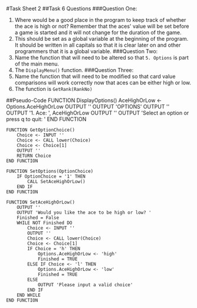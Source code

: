 #Task Sheet 2
##Task 6 Questions
###Question One:
1. Where would be a good place in the program to keep track of whether the ace is high or not? Remember that the aces' value will be set before a game is started and it will not change for the duration of the game.
2. This should be set as a global variable at the beginning of the program. It should be written in all capitals so that it is clear later on and other programmers that it is a global variable.
###Question Two:
1. Name the function that will need to be altered so that `5. Options` is part of the main menu.
2. The `DisplayMenu()` function.
###Question Three:
1. Name the function that will need to be modified so that card value comparisons will work correctly now that aces can be either high or low.
2. The function is `GetRank(RankNo)`

##Pseudo-Code
	FUNCTION DisplayOptions()
		AceHighOrLow <- Options.AceHighOrLow
		OUTPUT ''
		OUTPUT 'OPTIONS'
		OUTPUT ''
		OUTPUT '1. Ace: ', AceHighOrLow
		OUTPUT ''
		OUTPUT 'Select an option or press q to quit: '
	END FUNCTION

	FUNCTION GetOptionChoice()
		Choice <- INPUT ''
		Choice <- CALL lower(Choice)
		Choice <- Choice[1]
		OUTPUT ''
		RETURN Choice
	END FUNCTION

	FUNCTION SetOptions(OptionChoice)
		IF OptionChoice = '1' THEN
			CALL SetAceHighOrLow()
		END IF
	END FUNCTION

	FUNCTION SetAceHighOrLow()
		OUTPUT ''
		OUTPUT 'Would you like the ace to be high or low? '
		Finished = False
		WHILE NOT Finished DO
			Choice <- INPUT ''
			OUTPUT ''
			Choice <- CALL lower(Choice)
			Choice <- Choice[1]
			IF Choice = 'h' THEN
				Options.AceHighOrLow <- 'high'
				Finished = TRUE
			ELSE IF Choice <- 'l' THEN
				Options.AceHighOrLow <- 'low'
				Finished = TRUE
			ELSE
				OUTPUT 'Please input a valid choice'
			END IF
		END WHILE
	END FUNCTION

